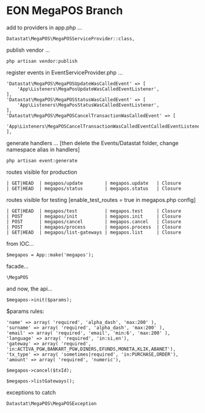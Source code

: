 # EON MegaPOS Branch

add to providers in app.php ...
```
Datastat\MegaPOS\MegaPOSServiceProvider::class,
```

publish vendor ...
```
php artisan vendor:publish
```

register events in EventServiceProvider.php ...
```
'Datastat\MegaPOS\MegaPOSUpdateWasCalledEvent' => [
    'App\Listeners\MegaPosUpdateWasCalledEventListener',
],
'Datastat\MegaPOS\MegaPOSStatusWasCalledEvent' => [
    'App\Listeners\MegaPosStatusWasCalledEventListener',
],
'Datastat\MegaPOS\MegaPOSCancelTransactionWasCalledEvent' => [
    'App\Listeners\MegaPOSCancelTransactionWasCalledEventCalledEventListener',
],
```

generate handlers ... [then delete the Events/Datastat folder, change namespace alias in handlers]
```
php artisan event:generate    
```

routes visible for production
```
| GET|HEAD  | megapos/update        | megapos.update   | Closure 
| GET|HEAD  | megapos/status        | megapos.status   | Closure 
```

routes visible for testing [enable_test_routes = true in megapos.php config]

```
| GET|HEAD  | megapos/test          | megapos.test     | Closure 
| POST      | megapos/init          | megapos.init     | Closure 
| POST      | megapos/cancel        | megapos.cancel   | Closure 
| POST      | megapos/process       | megapos.process  | Closure 
| GET|HEAD  | megapos/list-gateways | megapos.list     | Closure 
```

from IOC...

```
$megapos = App::make('megapos');
```

facade...

```
\MegaPOS
```

and now, the api...

```
$megapos->init($params);
```

$params rules:

```
'name' => array( 'required', 'alpha_dash', 'max:200' ),
'surname' => array( 'required', 'alpha_dash', 'max:200' ),
'email' => array( 'required', 'email', 'min:6', 'max:200' ),
'language' => array( 'required', 'in:si,en'),
'gateway' => array( 'required', 'in:ACTIVA_PGW,BANKART_PGW,DINERS,EFUNDS,MONETA,KLIK,ABANET'),
'tx_type' => array( 'sometimes|required', 'in:PURCHASE,ORDER'),
'amount' => array( 'required', 'numeric'),
```

```
$megapos->cancel($txId);
```

```
$megapos->listGateways();
```

exceptions to catch

```
Datastat\MegaPOS\MegaPOSException
```
